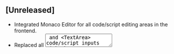## [Unreleased]
- Integrated Monaco Editor for all code/script editing areas in the frontend.
- Replaced all <textarea> and <TextArea> code/script inputs with the new CodeEditor component.
- Updated documentation and checklist to reflect these changes.
- CodeEditor now supports inline error/warning display (diagnostics/linting) and custom validation via the validate prop.
- CodeEditor now supports auto-formatting code on save (Ctrl+S/Cmd+S) for supported languages.
- CodeEditor now supports drag-and-drop and file picker for code/script uploads. Docs and checklist updated.
- CodeEditor now supports custom code templates and snippets for common tasks via the snippets prop. Docs and checklist updated. 